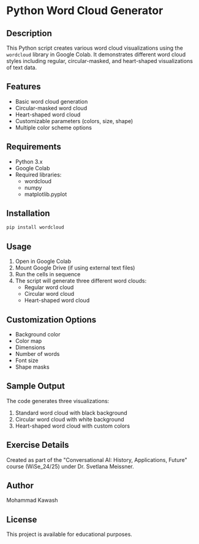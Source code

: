 # Python Word Cloud Generator

## Description
This Python script creates various word cloud visualizations using the `wordcloud` library in Google Colab. It demonstrates different word cloud styles including regular, circular-masked, and heart-shaped visualizations of text data.

## Features
- Basic word cloud generation
- Circular-masked word cloud
- Heart-shaped word cloud
- Customizable parameters (colors, size, shape)
- Multiple color scheme options

## Requirements
- Python 3.x
- Google Colab
- Required libraries:
  - wordcloud
  - numpy
  - matplotlib.pyplot

## Installation
```bash
pip install wordcloud
```

## Usage
1. Open in Google Colab
2. Mount Google Drive (if using external text files)
3. Run the cells in sequence
4. The script will generate three different word clouds:
   - Regular word cloud
   - Circular word cloud
   - Heart-shaped word cloud

## Customization Options
- Background color
- Color map
- Dimensions
- Number of words
- Font size
- Shape masks

## Sample Output
The code generates three visualizations:
1. Standard word cloud with black background
2. Circular word cloud with white background
3. Heart-shaped word cloud with custom colors

## Exercise Details
Created as part of the "Conversational AI: History, Applications, Future" course (WiSe_24/25) under Dr. Svetlana Meissner.

## Author
Mohammad Kawash

## License
This project is available for educational purposes.